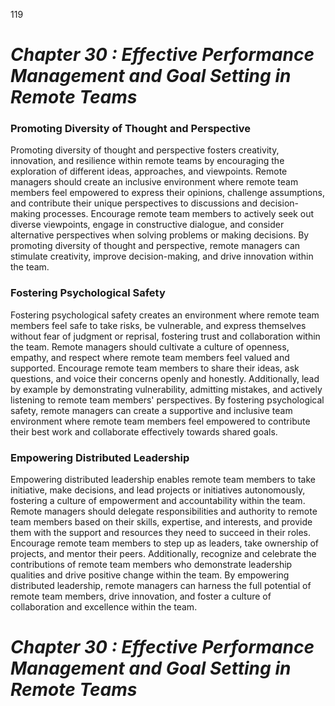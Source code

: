 119


# ***Chapter 30  : Effective Performance Management and Goal Setting in Remote Teams***



### **Promoting Diversity of Thought and Perspective**

Promoting diversity of thought and perspective fosters creativity, innovation, and resilience within remote teams by encouraging the exploration of different ideas, approaches, and viewpoints. Remote managers should create an inclusive environment where remote team members feel empowered to express their opinions, challenge assumptions, and contribute their unique perspectives to discussions and decision-making processes. Encourage remote team members to actively seek out diverse viewpoints, engage in constructive dialogue, and consider alternative perspectives when solving problems or making decisions. By promoting diversity of thought and perspective, remote managers can stimulate creativity, improve decision-making, and drive innovation within the team.

### **Fostering Psychological Safety**

Fostering psychological safety creates an environment where remote team members feel safe to take risks, be vulnerable, and express themselves without fear of judgment or reprisal, fostering trust and collaboration within the team. Remote managers should cultivate a culture of openness, empathy, and respect where remote team members feel valued and supported. Encourage remote team members to share their ideas, ask questions, and voice their concerns openly and honestly. Additionally, lead by example by demonstrating vulnerability, admitting mistakes, and actively listening to remote team members' perspectives. By fostering psychological safety, remote managers can create a supportive and inclusive team environment where remote team members feel empowered to contribute their best work and collaborate effectively towards shared goals.

### **Empowering Distributed Leadership**

Empowering distributed leadership enables remote team members to take initiative, make decisions, and lead projects or initiatives autonomously, fostering a culture of empowerment and accountability within the team. Remote managers should delegate responsibilities and authority to remote team members based on their skills, expertise, and interests, and provide them with the support and resources they need to succeed in their roles. Encourage remote team members to step up as leaders, take ownership of projects, and mentor their peers. Additionally, recognize and celebrate the contributions of remote team members who demonstrate leadership qualities and drive positive change within the team. By empowering distributed leadership, remote managers can harness the full potential of remote team members, drive innovation, and foster a culture of collaboration and excellence within the team.




# ***Chapter 30  : Effective Performance Management and Goal Setting in Remote Teams***
